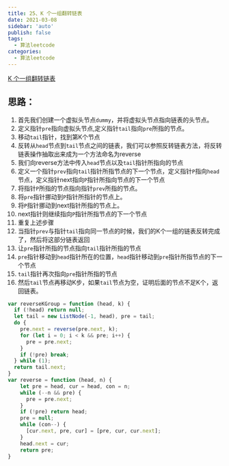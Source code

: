 ```yaml
---
title: 25、K 个一组翻转链表
date: 2021-03-08
sidebar: 'auto'
publish: false
tags: 
  - 算法leetcode
categories:
  - 算法leetcode
---
```


[K 个一组翻转链表](https://leetcode-cn.com/problems/reverse-nodes-in-k-group/)

## 思路：
1. 首先我们创建一个虚拟头节点`dummy`，并将虚拟头节点指向链表的头节点。
2. 定义指针`pre`指向虚拟头节点,定义指针`tail`指向`pre`所指的节点。
3. 移动`tail`指针，找到第K个节点
4. 反转从`head`节点到`tail`节点之间的链表，我们可以参照反转链表方法，将反转链表操作抽取出来成为一个方法命名为reverse
5. 我们向reverse方法中传入`head`节点以及`tail`指针所指向的节点
6. 定义一个指针`prev`指向`tail`指针所指节点的下一个节点，定义指针`P`指向`head`节点，定义指针next指向`P`指针所指向节点的下一个节点
7. 将指针`P`所指的节点指向指针`prev`所指的节点。
8. 将`pre`指针挪动到`P`指针所指针的节点上。
9. 将`P`指针挪动到next指针所指的节点上。
10. next指针则继续指向`P`指针所指节点的下一个节点
11. 重复上述步骤
12. 当指针`prev`与指针`tail`指向同一节点的时候，我们的K个一组的链表反转完成了，然后将这部分链表返回
13. 让`pre`指针所指的节点指向`tail`指针所指的节点
14. `pre`指针移动到`head`指针所在的位置，`head`指针移动到`pre`指针所指节点的下一个节点
15. `tail`指针再次指向`pre`指针所指的节点
16. 然后`tail`节点再移动K步，如果`tail`节点为空，证明后面的节点不足K个，返回链表。
```js
var reverseKGroup = function (head, k) {
  if (!head) return null;
  let tail = new ListNode(-1, head), pre = tail;
  do {
    pre.next = reverse(pre.next, k);
    for (let i = 0; i < k && pre; i++) {
      pre = pre.next;
    }
    if (!pre) break;
  } while (1);
  return tail.next;
}
var reverse = function (head, n) {
    let pre = head, cur = head, con = n;
    while (--n && pre) {
      pre = pre.next;
    }
    if (!pre) return head;
    pre = null;
    while (con--) {
      [cur.next, pre, cur] = [pre, cur, cur.next];
    }
    head.next = cur;
    return pre;
}
```